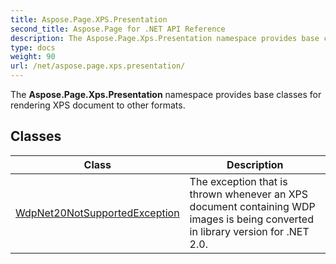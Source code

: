 ```yaml
---
title: Aspose.Page.XPS.Presentation
second_title: Aspose.Page for .NET API Reference
description: The Aspose.Page.Xps.Presentation namespace provides base classes for rendering XPS document to other formats
type: docs
weight: 90
url: /net/aspose.page.xps.presentation/
---
```

The **Aspose.Page.Xps.Presentation** namespace provides base classes for rendering XPS document to other formats.

## Classes

| Class | Description |
| --- | --- |
| [WdpNet20NotSupportedException](./wdpnet20notsupportedexception/) | The exception that is thrown whenever an XPS document containing WDP images is being converted in library version for .NET 2.0. |


